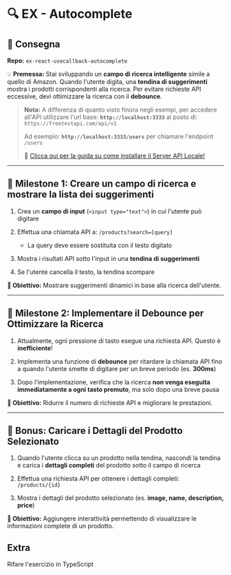 # 🔍 EX - Autocomplete

## 🚀 Consegna

**Repo:** `ex-react-usecallback-autocomplete`

💡 **Premessa:** Stai sviluppando un **campo di ricerca intelligente** simile a quello di Amazon. Quando l'utente digita, una **tendina di suggerimenti** mostra i prodotti corrispondenti alla ricerca. Per evitare richieste API eccessive, devi ottimizzare la ricerca con il **debounce**.

> **Nota:** A differenza di quanto visto finora negli esempi, per accedere all'API utilizzare l'url base: **`http://localhost:3333`** al posto di: `https://freetestapi.com/api/v1`
> 
> Ad esempio: **`http://localhost:3333/users`** per chiamare l'endpoint `/users`
> 
> 📖 [Clicca qui per la guida su come installare il Server API Locale!](link-guida)

---

## 📌 Milestone 1: Creare un campo di ricerca e mostrare la lista dei suggerimenti

1. Crea un **campo di input** (`<input type="text">`) in cui l'utente può digitare

2. Effettua una chiamata API a: `/products?search=[query]`
   - La query deve essere sostituita con il testo digitato

3. Mostra i risultati API sotto l'input in una **tendina di suggerimenti**

4. Se l'utente cancella il testo, la tendina scompare

**🎯 Obiettivo:** Mostrare suggerimenti dinamici in base alla ricerca dell'utente.

---

## 📌 Milestone 2: Implementare il Debounce per Ottimizzare la Ricerca

1. Attualmente, ogni pressione di tasto esegue una richiesta API. Questo è **inefficiente**!

2. Implementa una funzione di **debounce** per ritardare la chiamata API fino a quando l'utente smette di digitare per un breve periodo (es. **300ms**)

3. Dopo l'implementazione, verifica che la ricerca **non venga eseguita immediatamente a ogni tasto premuto**, ma solo dopo una breve pausa

**🎯 Obiettivo:** Ridurre il numero di richieste API e migliorare le prestazioni.

---

## 🎯 Bonus: Caricare i Dettagli del Prodotto Selezionato

1. Quando l'utente clicca su un prodotto nella tendina, nascondi la tendina e carica i **dettagli completi** del prodotto sotto il campo di ricerca

2. Effettua una richiesta API per ottenere i dettagli completi: `/products/{id}`

3. Mostra i dettagli del prodotto selezionato (es. **image, name, description, price**)

**🎯 Obiettivo:** Aggiungere interattività permettendo di visualizzare le informazioni complete di un prodotto.

## Extra  
Rifare l'esercizio in TypeScript